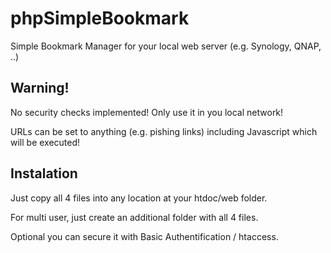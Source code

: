 # phpSimpleBookmark
Simple Bookmark Manager for your local web server (e.g. Synology, QNAP, ..)

## Warning!
No security checks implemented! Only use it in you local network!

URLs can be set to anything (e.g. pishing links) including Javascript which will be executed!

## Instalation
Just copy all 4 files into any location at your htdoc/web folder.

For multi user, just create an additional folder with all 4 files.

Optional you can secure it with Basic Authentification / htaccess.
